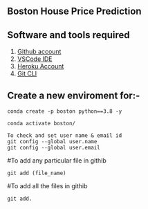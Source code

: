 ## Boston House Price Prediction

## Software and tools required

1. [Github account](https://github.com)
2. [VSCode IDE](https://code.visualstudio.com/)
3. [Heroku Account](https://id.heroku.com/login)
4. [Git CLI](https://git-scm.com/downloads)


## Create a new enviroment for:-

```
conda create -p boston python==3.8 -y
```

```
conda activate boston/
```

```
To check and set user name & email id
git config --global user.name
git config --global user.email
```



#To add any particular file in githib
```
git add (file_name)
```

#To add all the files in githib
```
git add.
```


